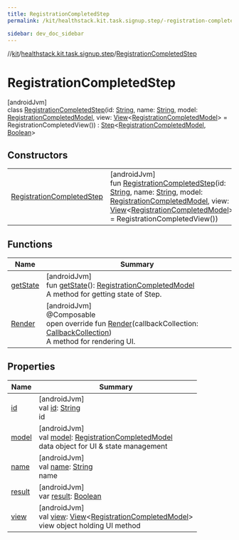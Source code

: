 ```yaml
---
title: RegistrationCompletedStep
permalink: /kit/healthstack.kit.task.signup.step/-registration-completed-step/index.html

sidebar: dev_doc_sidebar
---
```

//[kit](../../../kit.html)/[healthstack.kit.task.signup.step](../index.html)/[RegistrationCompletedStep](index.html)



# RegistrationCompletedStep



[androidJvm]\
class [RegistrationCompletedStep](index.html)(id: [String](https://kotlinlang.org/api/latest/jvm/stdlib/kotlin/-string/index.html), name: [String](https://kotlinlang.org/api/latest/jvm/stdlib/kotlin/-string/index.html), model: [RegistrationCompletedModel](../../healthstack.kit.task.signup.model/-registration-completed-model/index.html), view: [View](../../healthstack.kit.task.base/-view/index.html)&lt;[RegistrationCompletedModel](../../healthstack.kit.task.signup.model/-registration-completed-model/index.html)&gt; = RegistrationCompletedView()) : [Step](../../healthstack.kit.task.base/-step/index.html)&lt;[RegistrationCompletedModel](../../healthstack.kit.task.signup.model/-registration-completed-model/index.html), [Boolean](https://kotlinlang.org/api/latest/jvm/stdlib/kotlin/-boolean/index.html)&gt;



## Constructors


| | |
|---|---|
| [RegistrationCompletedStep](-registration-completed-step.html) | [androidJvm]<br>fun [RegistrationCompletedStep](-registration-completed-step.html)(id: [String](https://kotlinlang.org/api/latest/jvm/stdlib/kotlin/-string/index.html), name: [String](https://kotlinlang.org/api/latest/jvm/stdlib/kotlin/-string/index.html), model: [RegistrationCompletedModel](../../healthstack.kit.task.signup.model/-registration-completed-model/index.html), view: [View](../../healthstack.kit.task.base/-view/index.html)&lt;[RegistrationCompletedModel](../../healthstack.kit.task.signup.model/-registration-completed-model/index.html)&gt; = RegistrationCompletedView()) |


## Functions


| Name | Summary |
|---|---|
| [getState](../../healthstack.kit.task.base/-step/get-state.html) | [androidJvm]<br>fun [getState](../../healthstack.kit.task.base/-step/get-state.html)(): [RegistrationCompletedModel](../../healthstack.kit.task.signup.model/-registration-completed-model/index.html)<br>A method for getting state of Step. |
| [Render](-render.html) | [androidJvm]<br>@Composable<br>open override fun [Render](-render.html)(callbackCollection: [CallbackCollection](../../healthstack.kit.task.base/-callback-collection/index.html))<br>A method for rendering UI. |


## Properties


| Name | Summary |
|---|---|
| [id](../../healthstack.kit.task.base/-step/id.html) | [androidJvm]<br>val [id](../../healthstack.kit.task.base/-step/id.html): [String](https://kotlinlang.org/api/latest/jvm/stdlib/kotlin/-string/index.html)<br>id |
| [model](../../healthstack.kit.task.base/-step/model.html) | [androidJvm]<br>val [model](../../healthstack.kit.task.base/-step/model.html): [RegistrationCompletedModel](../../healthstack.kit.task.signup.model/-registration-completed-model/index.html)<br>data object for UI & state management |
| [name](../../healthstack.kit.task.base/-step/name.html) | [androidJvm]<br>val [name](../../healthstack.kit.task.base/-step/name.html): [String](https://kotlinlang.org/api/latest/jvm/stdlib/kotlin/-string/index.html)<br>name |
| [result](../../healthstack.kit.task.base/-step/result.html) | [androidJvm]<br>var [result](../../healthstack.kit.task.base/-step/result.html): [Boolean](https://kotlinlang.org/api/latest/jvm/stdlib/kotlin/-boolean/index.html) |
| [view](../../healthstack.kit.task.base/-step/view.html) | [androidJvm]<br>val [view](../../healthstack.kit.task.base/-step/view.html): [View](../../healthstack.kit.task.base/-view/index.html)&lt;[RegistrationCompletedModel](../../healthstack.kit.task.signup.model/-registration-completed-model/index.html)&gt;<br>view object holding UI method |

